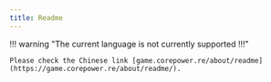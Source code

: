 ```yaml
---
title: Readme
---
```


!!! warning "The current language is not currently supported !!!"

    Please check the Chinese link [game.corepower.re/about/readme](https://game.corepower.re/about/readme/).
